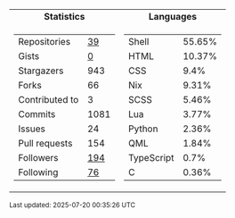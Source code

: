 
<table>
  <tr align="center">
    <td><b>Statistics</b></td>
    <td><b>Languages</b></td>
  </tr>
  <tr valign="top">
    <td>
      <table>
        <tr><td>Repositories</td><td><a href="https://github.com/Ruixi-rebirth?tab=repositories">39</a></td></tr>
        <tr><td>Gists</td><td><a href="https://gist.github.com/Ruixi-rebirth">0</a></td></tr>
        <tr><td>Stargazers</td><td>943</td></tr>
        <tr><td>Forks</td><td>66</td></tr>
        <tr><td>Contributed to</td><td>3</td></tr>
        <tr><td>Commits</td><td>1081</td></tr>
        <tr><td>Issues</td><td>24</td></tr>
        <tr><td>Pull requests</td><td>154</td></tr>
        <tr><td>Followers</td><td><a href="https://github.com/Ruixi-rebirth?tab=followers">194</a></td></tr>
        <tr><td>Following</td><td><a href="https://github.com/Ruixi-rebirth?tab=following">76</a></td></tr>
      </table>
    </td>
    <td>
      <table>
        <tr><td>Shell</td><td>55.65%</td></tr>
<tr><td>HTML</td><td>10.37%</td></tr>
<tr><td>CSS</td><td>9.4%</td></tr>
<tr><td>Nix</td><td>9.31%</td></tr>
<tr><td>SCSS</td><td>5.46%</td></tr>
<tr><td>Lua</td><td>3.77%</td></tr>
<tr><td>Python</td><td>2.36%</td></tr>
<tr><td>QML</td><td>1.84%</td></tr>
<tr><td>TypeScript</td><td>0.7%</td></tr>
<tr><td>C</td><td>0.36%</td></tr>
      </table>
    </td>
  </tr>
</table>

<sub>Last updated: 2025-07-20 00:35:26 UTC</sub>
